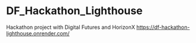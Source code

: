 # DF_Hackathon_Lighthouse
Hackathon project with Digital Futures and HorizonX
https://df-hackathon-lighthouse.onrender.com/
